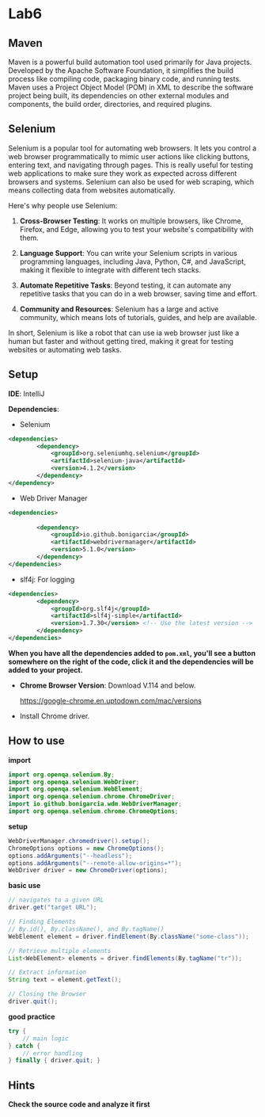 # Lab6

## Maven

Maven is a powerful build automation tool used primarily for Java projects. Developed by the Apache Software Foundation, it simplifies the build process like compiling code, packaging binary code, and running tests. Maven uses a Project Object Model (POM) in XML to describe the software project being built, its dependencies on other external modules and components, the build order, directories, and required plugins.

## Selenium

Selenium is a popular tool for automating web browsers. It lets you control a web browser programmatically to mimic user actions like clicking buttons, entering text, and navigating through pages. This is really useful for testing web applications to make sure they work as expected across different browsers and systems. Selenium can also be used for web scraping, which means collecting data from websites automatically.

Here's why people use Selenium:

1. **Cross-Browser Testing**: It works on multiple browsers, like Chrome, Firefox, and Edge, allowing you to test your website's compatibility with them.

2. **Language Support**: You can write your Selenium scripts in various programming languages, including Java, Python, C#, and JavaScript, making it flexible to integrate with different tech stacks.

3. **Automate Repetitive Tasks**: Beyond testing, it can automate any repetitive tasks that you can do in a web browser, saving time and effort.

4. **Community and Resources**: Selenium has a large and active community, which means lots of tutorials, guides, and help are available.

In short, Selenium is like a robot that can use ia web browser just like a human but faster and without getting tired, making it great for testing websites or automating web tasks.

## Setup

**IDE**: IntelliJ 

**Dependencies**:

 - Selenium
```xml
<dependencies>
        <dependency>
            <groupId>org.seleniumhq.selenium</groupId>
            <artifactId>selenium-java</artifactId>
            <version>4.1.2</version>
        </dependency>
</dependency>
```
- Web Driver Manager
```xml
<dependencies>
        
        <dependency>
            <groupId>io.github.bonigarcia</groupId>
            <artifactId>webdrivermanager</artifactId>
            <version>5.1.0</version>
        </dependency>
</dependencies>
```
- slf4j: For logging
```xml
<dependencies>
        <dependency>
            <groupId>org.slf4j</groupId>
            <artifactId>slf4j-simple</artifactId>
            <version>1.7.30</version> <!-- Use the latest version -->
        </dependency>
</dependencies>
```

**When you have all the dependencies added to ```pom.xml```, you'll see a button somewhere on the right of the code, 
click it and the dependencies will be added to your project.**

- **Chrome Browser Version**: Download V.114 and below.

  https://google-chrome.en.uptodown.com/mac/versions

- Install Chrome driver.

## How to use

**import**
```java
import org.openqa.selenium.By;
import org.openqa.selenium.WebDriver;
import org.openqa.selenium.WebElement;
import org.openqa.selenium.chrome.ChromeDriver;
import io.github.bonigarcia.wdm.WebDriverManager;
import org.openqa.selenium.chrome.ChromeOptions;
```

**setup**
```java
WebDriverManager.chromedriver().setup();
ChromeOptions options = new ChromeOptions();
options.addArguments("--headless");
options.addArguments("--remote-allow-origins=*");
WebDriver driver = new ChromeDriver(options);
```

**basic use**
```java
// navigates to a given URL
driver.get("target URL");

// Finding Elements
// By.id(), By.className(), and By.tagName()
WebElement element = driver.findElement(By.className("some-class"));

// Retrieve multiple elements
List<WebElement> elements = driver.findElements(By.tagName("tr"));

// Extract information
String text = element.getText();

// Closing the Browser
driver.quit();
```

**good practice**
```java
try {
    // main logic
} catch { 
    // error handling
} finally { driver.quit; }
```

## Hints

**Check the source code and analyze it first**
